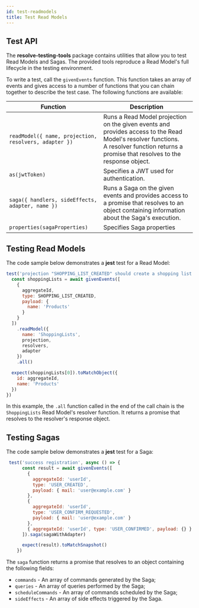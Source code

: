 ```yaml
---
id: test-readmodels
title: Test Read Models
---
```


## Test API

The **resolve-testing-tools** package contains utilities that allow you to test Read Models and Sagas. The provided tools reproduce a Read Model's full lifecycle in the testing environment.

To write a test, call the `givenEvents` function. This function takes an array of events and gives access to a number of functions that you can chain together to describe the test case. The following functions are available:

| Function | Description |
|-- | --- |
| `readModel({ name, projection, resolvers, adapter })` | Runs a Read Model projection on the given events and provides access to the Read Model's resolver functions.<br>A resolver function returns a promise that resolves to the response object. |
| `as(jwtToken)` | Specifies a JWT used for authentication. |
| `saga({ handlers, sideEffects, adapter, name })` | Runs a Saga on the given events and provides access to a promise that resolves to an object containing information about the Saga's execution. |
| `properties(sagaProperties)` | Specifies Saga properties |


## Testing Read Models

The code sample below demonstrates a **jest** test for a Read Model:

```js
test('projection "SHOPPING_LIST_CREATED" should create a shopping list', async () => {
  const shoppingLists = await givenEvents([
    {
      aggregateId,
      type: SHOPPING_LIST_CREATED,
      payload: {
        name: 'Products'
      }
    }
  ])
    .readModel({
      name: 'ShoppingLists',
      projection,
      resolvers,
      adapter
    })
    .all()

  expect(shoppingLists[0]).toMatchObject({
    id: aggregateId,
    name: 'Products'
  })
})
```

In this example, the `.all` function called in the end of the call chain is the `ShoppingLists` Read Model's resolver function. It returns a promise that resolves to the resolver's response object.


## Testing Sagas

The code sample below demonstrates a **jest** test for a Saga:

```js
 test('success registration', async () => {
      const result = await givenEvents([
        {
          aggregateId: 'userId',
          type: 'USER_CREATED',
          payload: { mail: 'user@example.com' }
        },
        {
          aggregateId: 'userId',
          type: 'USER_CONFIRM_REQUESTED',
          payload: { mail: 'user@example.com' }
        },
        { aggregateId: 'userId', type: 'USER_CONFIRMED', payload: {} }
      ]).saga(sagaWithAdapter)

      expect(result).toMatchSnapshot()
    })
```

The `saga` function returns a promise that resolves to an object containing the following fields:

- `commands` - An array of commands generated by the Saga;
- `queries` - An array of queries performed by the Saga;
- `scheduleCommands` - An array of commands scheduled by the Saga;
- `sideEffects` - An array of side effects triggered by the Saga.
